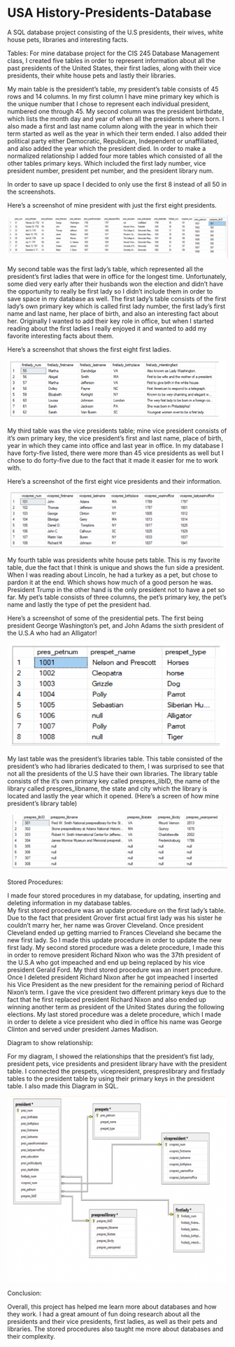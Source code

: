 # USA History-Presidents-Database

A SQL database project consisting of the U.S presidents, their wives, white house pets, libraries and interesting facts.


Tables:
For mine database project for the CIS 245 Database Management class, I created five tables in order to represent information about all the past presidents of the United States, their first ladies, along with their vice presidents, their white house pets and lastly their libraries.

My main table is the president’s table, my president’s table consists of 45 rows and 14 columns.  In my first column I have mine primary key which is the unique number that I chose to represent each individual president, numbered one through 45. My second column was the president birthdate, which lists the month day and year of when all the presidents where born. I also made a first and last name column along with the year in which their term started as well as the year in which their term ended. I also added their political party either Democratic, Republican, Independent or unaffiliated, and also added the year which the president died. In order to make a normalized relationship I added four more tables which consisted of all the other tables primary keys. Which included the first lady number, vice president number, president pet number, and the president library num. 

In order to save up space I decided to only use the first 8 instead of all 50 in the screenshots.

Here’s a screenshot of mine president with just the first eight presidents. 

![](images/presidentsTable.png)

My second table was the first lady’s table, which represented all the president’s first ladies that were in office for the longest time. Unfortunately, some died very early after their husbands won the election and didn’t have the opportunity to really be first lady so I didn’t include them in order to save space in my database as well. The first lady’s table consists of the first lady’s own primary key which is called first lady number, the first lady’s first name and last name, her place of birth, and also an interesting fact about her. Originally I wanted to add their key role in office, but when I started reading about the first ladies I really enjoyed it and wanted to add my favorite interesting facts about them.

Here’s a screenshot that shows the first eight first ladies. 

![](images/firstladyTable.png)

My third table was the vice presidents table; mine vice president consists of it’s own primary key, the vice president’s first and last name, place of birth, year in which they came into office and last year in office. In my database I have forty-five listed, there were more than 45 vice presidents as well but I chose to do forty-five due to the fact that it made it easier for me to work with. 
	
Here’s a screenshot of the first eight vice presidents and their information.

![](images/vicePresidents.png)

My fourth table was presidents white house pets table. This is my favorite table, due the fact that I think is unique and shows the fun side a president. When I was reading about Lincoln, he had a turkey as a pet, but chose to pardon it at the end. Which shows how much of a good person he was. President Trump in the other hand is the only president not to have a pet so far. My pet’s table consists of three columns, the pet’s primary key, the pet’s name and lastly the type of pet the president had. 

Here’s a screenshot of some of the presidential pets. The first being president George Washington’s pet, and John Adams the sixth president of the U.S.A who had an Alligator! 

![](images/presidentsPets.png)

My last table was the president’s libraries table. This table consisted of the president’s who had libraries dedicated to them, I was surprised to see that not all the presidents of the U.S have their own libraries. The library table consists of the it’s own primary key called prespres_libID, the name of the library called prespres_libname, the state and city which the library is located and lastly the year which it opened. 
(Here’s a screen of how mine president’s library table) 
 
![](images/presidentsLibraryTable.png)

Stored Procedures:

I made four stored procedures in my database, for updating, inserting and deleting information in my database tables. 											
My first stored procedure was an update procedure on the first lady’s table. Due to the fact that president Grover first actual first lady was his sister he couldn’t marry her, her name was Grover Cleveland. Once president Cleveland ended up getting married to Frances Cleveland she became the new first lady. So I made this update procedure in order to update the new first lady. My second stored procedure was a delete procedure, I made this in order to remove president Richard Nixon who was the 37th president of the U.S.A who got impeached and end up being replaced by his vice president Gerald Ford.  My third stored procedure was an insert procedure. Once I deleted president Richard Nixon after he got impeached I inserted his Vice President as the new president for the remaining period of Richard Nixon’s term. I gave the vice president two different primary keys due to the fact that he first replaced president Richard Nixon and also ended up winning another term as president of the United States during the following elections.  My last stored procedure was a delete procedure, which I made in order to delete a vice president who died in office his name was George Clinton and served under president James Madison. 

Diagram to show relationship:
	
For my diagram, I showed the relationships that the president’s fist lady, president pets, vice presidents and president library have with the president table. I connected the prespets, vicepresident, prespreslibrary and firstlady tables to the president table by using their primary keys in the president table. I also made this Diagram in SQL.

![](images/relationalDiagram.png)

Conclusion:

Overall, this project has helped me learn more about databases and how they work. I had a great amount of fun doing research about all the presidents and their vice presidents, first ladies, as well as their pets and libraries. The stored procedures also taught me more about databases and their complexity. 
